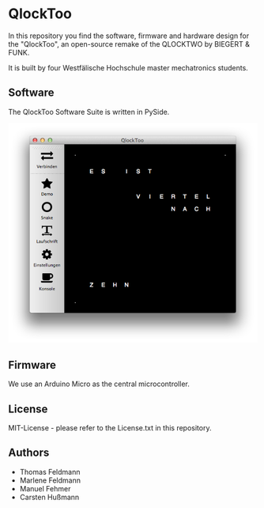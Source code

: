 QlockToo
========
In this repository you find the software, firmware and hardware design for the
"QlockToo", an open-source remake of the QLOCKTWO by BIEGERT & FUNK.

It is built by four Westfälische Hochschule master mechatronics students.

Software
--------
The QlockToo Software Suite is written in PySide.

<img src="Documentation/Abbildungen/Screenshot.png" alt="Software">

Firmware
--------
We use an Arduino Micro as the central microcontroller.

License
-------
MIT-License - please refer to the License.txt in this repository.

Authors
-------
- Thomas Feldmann
- Marlene Feldmann
- Manuel Fehmer
- Carsten Hußmann
